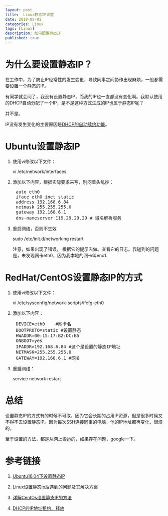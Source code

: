 ```yaml
---
layout: post
title:  Linux静态IP设置
date: 2018-08-01
categories: Linux
tags: [Linux]
description: 如何配置静态IP
published: true
---
```


# 为什么要设置静态IP？ 

在工作中，为了防止IP经常性的发生变更，导致同事之间协作出现麻烦，一般都需要设置一个静态的IP。

有同学就会问了，我没有设置静态IP，而我的IP也一直都没有变化啊。我默认使用的DHCP自动分配了一个IP，是不是这种方式生成的IP也属于静态IP呢？

并不是。 

IP没有发生变化的主要原因是<a href="https://blog.csdn.net/wangdk789/article/details/27052505">DHCP的自动续约功能</a>。 

# Ubuntu设置静态IP

1. 使用vi修改以下文件：

    vi /etc/network/interfaces

2. 添加以下内容，根据实际要求来写，别闷着头乱抄：

<pre>
    auto eth0
    iface eth0 inet static
    address 192.168.6.84
    netmask 255.255.255.0
    gateway 192.168.6.1
    dns-nameserver 119.29.29.29 # 域名解析服务
</pre>

3. 重启网络，否则不生效

    sudo /etc/init.d/networking restart

    注意，如果出现了错误， 根据它的提示去做。查看它的日志。我碰到的问题是，未发现网卡eth0，因为我本地的网卡叫eno1.

# RedHat/CentOS设置静态IP的方式

1. 使用vi修改以下文件：

    vi /etc/sysconfig/network-scripts/ifcfg-eth0

2. 添加以下内容：

<pre>
    DEVICE=eth0    #网卡名
    BOOTPROTO=static #设置静态
    HWADDR=00:15:17:B2:DC:B5
    ONBOOT=yes
    IPADDR=192.168.6.84 #这个是设置的静态IP地址
    NETMASK=255.255.255.0
    GATEWAY=192.168.6.1 #网关
</pre>

3. 重启网络：

    service network restart

# 总结

设置静态IP的方式有的时候不可取，因为它会长期的占用IP资源，但是很多时候又不得不去设置静态IP。因为每次SSH连接同事的电脑，他的IP地址都再变化，很烦的。

至于设置的方法，都是从网上搬运的，如果存在问题，google一下。

# 参考链接

1. <a href="https://blog.csdn.net/xiaohuozi_2016/article/details/54743992">Ubuntu16.04下设置静态IP</a>

2. <a href="https://blog.csdn.net/qq_708912805/article/details/52107982">Linux设置静态ip后遇到的问题及其解决方案</a>

3. <a href="https://www.jb51.net/article/100311.htm">详解CentOs设置静态IP的方法</a>

3. <a href="https://blog.csdn.net/wangdk789/article/details/27052505">DHCP的IP地址租约、释放</a>

 